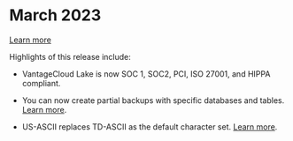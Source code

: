
# March 2023
[Learn more](https://docs.teradata.com/r/Teradata-VantageCloud-Lake/What-s-New/March-2023)  

Highlights of this release include: 

* VantageCloud Lake is now SOC 1, SOC2, PCI, ISO 27001, and HIPPA compliant. 

* You can now create partial backups with specific databases and tables. [Learn more](https://docs.teradata.com/r/Teradata-VantageCloud-Lake/Backing-Up-and-Restoring-Data/Backup-and-Restore/Creating-a-Backup-Plan).

* US-ASCII replaces TD-ASCII as the default character set. [Learn more](https://docs.teradata.com/r/Teradata-VantageCloud-Lake/SQL-Reference/Analytics-Database-International-Character-Set-Support/Managing-International-Language-Support/System-Default-Character-Support/US-ASCII-Character-Set). 

